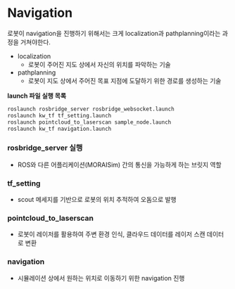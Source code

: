 # Navigation
로봇이 navigation을 진행하기 위해서는 크게 localization과 pathplanning이라는 과정을 거쳐야한다.
- localization
  - 로봇이 주어진 지도 상에서 자신의 위치를 파악하는 기술
- pathplanning
  - 로봇이 지도 상에서 주어진 목표 지점에 도달하기 위한 경로를 생성하는 기술

**launch 파일 실행 목록**

```python
roslaunch rosbridge_server rosbridge_websocket.launch
roslaunch kw_tf tf_setting.launch
roslaunch pointcloud_to_laserscan sample_node.launch
roslaunch kw_tf navigation.launch  
```

### rosbridge_server 실행
- ROS와 다른 어플리케이션(MORAISim) 간의 통신을 가능하게 하는 브릿지 역할

### tf_setting
- scout 메세지를 기반으로 로봇의 위치 추적하여 오돔으로 발행

### pointcloud_to_laserscan
- 로봇이 레이저를 활용하여 주변 환경 인식, 클라우드 데이터를 레이저 스캔 데이터로 변환

### navigation
- 시뮬레이션 상에서 원하는 위치로 이동하기 위한 navigation 진행

